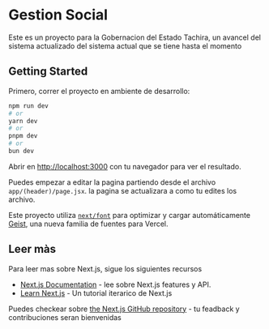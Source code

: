 # Gestion Social

Este es un proyecto para la Gobernacion del Estado Tachira, un avancel del sistema actualizado del sistema actual que se tiene hasta el momento

## Getting Started

Primero, correr el proyecto en ambiente de desarrollo:

```bash
npm run dev
# or
yarn dev
# or
pnpm dev
# or
bun dev
```

Abrir en [http://localhost:3000](http://localhost:3000) con tu navegador para ver el resultado.

Puedes empezar a editar la pagina partiendo desde el archivo `app/(header)/page.jsx`. la pagina se actualizara a como tu edites los archivo.

Este proyecto utiliza [`next/font`](https://nextjs.org/docs/app/building-your-application/optimizing/fonts) para optimizar y cargar automáticamente [Geist](https://vercel.com/font), una nueva familia de fuentes para Vercel.

## Leer màs

Para leer mas sobre Next.js, sigue los siguientes recursos

- [Next.js Documentation](https://nextjs.org/docs) - lee sobre Next.js features y API.
- [Learn Next.js](https://nextjs.org/learn) - Un tutorial iterarico de Next.js

Puedes checkear sobre [the Next.js GitHub repository](https://github.com/vercel/next.js) - tu feadback y contribuciones seran bienvenidas
